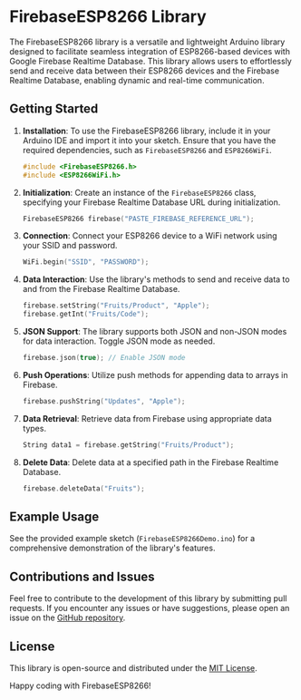 # FirebaseESP8266 Library

The FirebaseESP8266 library is a versatile and lightweight Arduino library designed to facilitate seamless integration of ESP8266-based devices with Google Firebase Realtime Database. This library allows users to effortlessly send and receive data between their ESP8266 devices and the Firebase Realtime Database, enabling dynamic and real-time communication.

## Getting Started

1. **Installation**: To use the FirebaseESP8266 library, include it in your Arduino IDE and import it into your sketch. Ensure that you have the required dependencies, such as `FirebaseESP8266` and `ESP8266WiFi`.

    ```cpp
    #include <FirebaseESP8266.h>
    #include <ESP8266WiFi.h>
    ```

2. **Initialization**: Create an instance of the `FirebaseESP8266` class, specifying your Firebase Realtime Database URL during initialization.

    ```cpp
    FirebaseESP8266 firebase("PASTE_FIREBASE_REFERENCE_URL");
    ```

3. **Connection**: Connect your ESP8266 device to a WiFi network using your SSID and password.

    ```cpp
    WiFi.begin("SSID", "PASSWORD");
    ```

4. **Data Interaction**: Use the library's methods to send and receive data to and from the Firebase Realtime Database.

    ```cpp
    firebase.setString("Fruits/Product", "Apple");
    firebase.getInt("Fruits/Code");
    ```

5. **JSON Support**: The library supports both JSON and non-JSON modes for data interaction. Toggle JSON mode as needed.

    ```cpp
    firebase.json(true); // Enable JSON mode
    ```

6. **Push Operations**: Utilize push methods for appending data to arrays in Firebase.

    ```cpp
    firebase.pushString("Updates", "Apple");
    ```

7. **Data Retrieval**: Retrieve data from Firebase using appropriate data types.

    ```cpp
    String data1 = firebase.getString("Fruits/Product");
    ```

8. **Delete Data**: Delete data at a specified path in the Firebase Realtime Database.

    ```cpp
    firebase.deleteData("Fruits");
    ```

## Example Usage

See the provided example sketch (`FirebaseESP8266Demo.ino`) for a comprehensive demonstration of the library's features.

## Contributions and Issues

Feel free to contribute to the development of this library by submitting pull requests. If you encounter any issues or have suggestions, please open an issue on the [GitHub repository](https://github.com/atiquz/FirebaseESP8266).

## License

This library is open-source and distributed under the [MIT License](LICENSE).

Happy coding with FirebaseESP8266!

